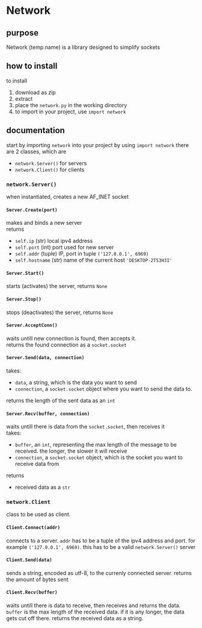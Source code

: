 # Network

## purpose
 Network (temp.name) is a library designed to simplify sockets

## how to install
 to install
 1. download as zip
 2. extract
 3. place the `network.py` in the working directory
 4. to import in your project, use `import network`

## documentation
 start by importing `network` into your project by using `import network`
 there are 2 classes, which are
 - `network.Server()` for servers
 - `network.Client()` for clients

  ### `network.Server()`

  when instantiated, creates a new AF_INET socket

  #### `Server.Create(port)`
  makes and binds a new server <br>
  returns 
  - `self.ip` (str) local ipv4 address 
  - `self.port` (int) port used for new server
  - `self.addr` (tuple) IP, port in tuple `('127.0.0.1', 6969)`
  - `self.hostname` (str) name of the current host `'DESKTOP-2T53H3I'`

  #### `Server.Start()`
  starts (activates) the server, returns `None`
  #### `Server.Stop()`
  stops (deactivates) the server, returns `None`
  #### `Server.AcceptConn()`
  waits untill new connection is found, then accepts it. <br>
  returns the found connection as a `socket.socket`
  #### `Server.Send(data, connection)`
  takes:
  - `data`, a string, which is the data you want to send
  - `connection`, a `socket.socket` object where you want to send the data to.

  returns the length of the sent data as an `int`
  #### `Server.Recv(buffer, connection)`
  waits  untill there is data from the `socket.socket`, then receives it <br>
  takes:
  - `buffer`, an `int`, representing the max length of the message to be received. the longer, the slower it will receive
  - `connection`, a `socket.socket` object, which is the socket you want to receive data from
  
  returns
  - received data as a `str`
  ### `network.Client`
  class to be used as client.
  #### `Client.Connect(addr)`
  connects to a server. `addr` has to be a tuple of the ipv4 address and port. for example `('127.0.0.1', 6969)`. this has to be a valid `network.Server()` server
  #### `Client.Send(data)`
  sends a string, encoded as utf-8, to the currenly connected server. returns the amount of bytes sent
  #### `Client.Recv(buffer)`
  waits untill there is data to receive, then receives and returns the data. <br>`buffer` is the max length of the received data. if it is any longer, the data gets cut off there. returns the received data as a string.